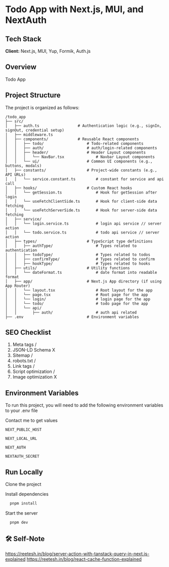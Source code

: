# Todo App with Next.js, MUI, and NextAuth

## Tech Stack

**Client:** Next.js, MUI, Yup, Formik, Auth.js

## Overview

Todo App

## Project Structure

The project is organized as follows:

```plaintext
/todo_app
├── src/
│   ├── auth.ts                 # Authentication logic (e.g., signIn, signOut, credential setup)
│   ├── middleware.ts           
│   ├── components/             # Reusable React components
│   │   ├── todo/                   # Todo-related components
│   │   ├── auth/                   # auth/login-related components
│   │   ├── header/                 # Header Layout components
│   │   │   └── NavBar.tsx              # Navbar Layout components
│   │   └── ui/                     # Common UI components (e.g., buttons, modals)
│   ├── constants/                  # Project-wide constants (e.g., API URLs)
│   │   └── service.constant.ts         # constant for service and api call
│   ├── hooks/                      # Custom React hooks
│   │   └── getSession.ts               # Hook for getSession after login
│   │   └── useFetchClientSide.ts       # Hook for client-side data fetching
│   │   └── useFetchServerSide.ts       # Hook for server-side data fetching
│   ├── service/               
│   │   └── login.service.ts            # login api service // server action
│   │   └── todo.service.ts             # todo api service // server action
│   ├── types/                      # TypeScript type definitions
│   │   ├── authType/                   # Types related to authentication
│   │   ├── todoType/                   # Types related to todos
│   │   ├── confirmType/                # Types related to confirm
│   │   ├── hookType/                   # Types related to hooks
│   ├── utils/                      # Utility functions
│   │   └── dateFormat.ts               # date format into readable format
│   ├── app/                        # Next.js App directory (if using App Router)
│   │   └── layout.tsx                  # Root layout for the app
│   │   └── page.tsx                    # Root page for the app
│   │   └── login/                      # login page for the app
│   │   └── todo/                       # todo page for the app
│   │   └── api/                
│   │       ├── auth/                   # auth api related       
├── .env                            # Environment variables
```

## SEO Checklist
1. Meta tags /
2. JSON-LD Schema X
3. Sitemap /
4. robots.txt /
5. Link tags /
6. Script optimization /
7. Image optimization X

## Environment Variables

To run this project, you will need to add the following environment variables to your .env file

Contact me to get values

`NEXT_PUBLIC_HOST`

`NEXT_LOCAL_URL`

`NEXT_AUTH`

`NEXTAUTH_SECRET`

## Run Locally

Clone the project

Install dependencies

```bash
  pnpm install
```

Start the server

```bash
  pnpm dev
```

## 🛠 Self-Note

https://reetesh.in/blog/server-action-with-tanstack-query-in-next.js-explained
https://reetesh.in/blog/react-cache-function-explained
